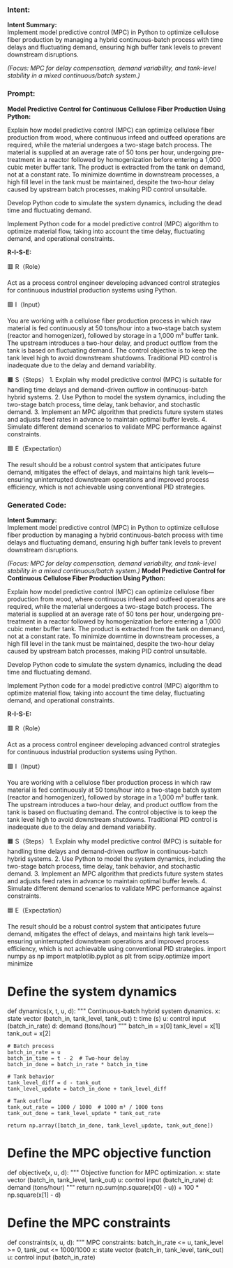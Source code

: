 ### Intent:
**Intent Summary:**  
Implement model predictive control (MPC) in Python to optimize cellulose fiber production by managing a hybrid continuous-batch process with time delays and fluctuating demand, ensuring high buffer tank levels to prevent downstream disruptions.  

*(Focus: MPC for delay compensation, demand variability, and tank-level stability in a mixed continuous/batch system.)*

### Prompt:
**Model Predictive Control for Continuous Cellulose Fiber Production Using Python:**

Explain how model predictive control (MPC) can optimize cellulose fiber production from wood, where continuous infeed and outfeed operations are required, while the material undergoes a two-stage batch process. The material is supplied at an average rate of 50 tons per hour, undergoing pre-treatment in a reactor followed by homogenization before entering a 1,000 cubic meter buffer tank. The product is extracted from the tank on demand, not at a constant rate. To minimize downtime in downstream processes, a high fill level in the tank must be maintained, despite the two-hour delay caused by upstream batch processes, making PID control unsuitable.

Develop Python code to simulate the system dynamics, including the dead time and fluctuating demand.

Implement Python code for a model predictive control (MPC) algorithm to optimize material flow, taking into account the time delay, fluctuating demand, and operational constraints.

**R-I-S-E:**

🟥 R（Role）

Act as a process control engineer developing advanced control strategies for continuous industrial production systems using Python.

🟩 I（Input）

You are working with a cellulose fiber production process in which raw material is fed continuously at 50 tons/hour into a two-stage batch system (reactor and homogenizer), followed by storage in a 1,000 m³ buffer tank. The upstream introduces a two-hour delay, and product outflow from the tank is based on fluctuating demand. The control objective is to keep the tank level high to avoid downstream shutdowns. Traditional PID control is inadequate due to the delay and demand variability.

🟧 S（Steps）
	1.	Explain why model predictive control (MPC) is suitable for handling time delays and demand-driven outflow in continuous-batch hybrid systems.
	2.	Use Python to model the system dynamics, including the two-stage batch process, time delay, tank behavior, and stochastic demand.
	3.	Implement an MPC algorithm that predicts future system states and adjusts feed rates in advance to maintain optimal buffer levels.
	4.	Simulate different demand scenarios to validate MPC performance against constraints.

🟦 E（Expectation）

The result should be a robust control system that anticipates future demand, mitigates the effect of delays, and maintains high tank levels—ensuring uninterrupted downstream operations and improved process efficiency, which is not achievable using conventional PID strategies.

### Generated Code:
**Intent Summary:**  
Implement model predictive control (MPC) in Python to optimize cellulose fiber production by managing a hybrid continuous-batch process with time delays and fluctuating demand, ensuring high buffer tank levels to prevent downstream disruptions.  

*(Focus: MPC for delay compensation, demand variability, and tank-level stability in a mixed continuous/batch system.)*
**Model Predictive Control for Continuous Cellulose Fiber Production Using Python:**

Explain how model predictive control (MPC) can optimize cellulose fiber production from wood, where continuous infeed and outfeed operations are required, while the material undergoes a two-stage batch process. The material is supplied at an average rate of 50 tons per hour, undergoing pre-treatment in a reactor followed by homogenization before entering a 1,000 cubic meter buffer tank. The product is extracted from the tank on demand, not at a constant rate. To minimize downtime in downstream processes, a high fill level in the tank must be maintained, despite the two-hour delay caused by upstream batch processes, making PID control unsuitable.

Develop Python code to simulate the system dynamics, including the dead time and fluctuating demand.

Implement Python code for a model predictive control (MPC) algorithm to optimize material flow, taking into account the time delay, fluctuating demand, and operational constraints.

**R-I-S-E:**

🟥 R（Role）

Act as a process control engineer developing advanced control strategies for continuous industrial production systems using Python.

🟩 I（Input）

You are working with a cellulose fiber production process in which raw material is fed continuously at 50 tons/hour into a two-stage batch system (reactor and homogenizer), followed by storage in a 1,000 m³ buffer tank. The upstream introduces a two-hour delay, and product outflow from the tank is based on fluctuating demand. The control objective is to keep the tank level high to avoid downstream shutdowns. Traditional PID control is inadequate due to the delay and demand variability.

🟧 S（Steps）
	1.	Explain why model predictive control (MPC) is suitable for handling time delays and demand-driven outflow in continuous-batch hybrid systems.
	2.	Use Python to model the system dynamics, including the two-stage batch process, time delay, tank behavior, and stochastic demand.
	3.	Implement an MPC algorithm that predicts future system states and adjusts feed rates in advance to maintain optimal buffer levels.
	4.	Simulate different demand scenarios to validate MPC performance against constraints.

🟦 E（Expectation）

The result should be a robust control system that anticipates future demand, mitigates the effect of delays, and maintains high tank levels—ensuring uninterrupted downstream operations and improved process efficiency, which is not achievable using conventional PID strategies.
import numpy as np
import matplotlib.pyplot as plt
from scipy.optimize import minimize

# Define the system dynamics
def dynamics(x, t, u, d):
    """
    Continuous-batch hybrid system dynamics.
    x: state vector (batch_in, tank_level, tank_out)
    t: time (s)
    u: control input (batch_in_rate)
    d: demand (tons/hour)
    """
    batch_in = x[0]
    tank_level = x[1]
    tank_out = x[2]
    
    # Batch process
    batch_in_rate = u
    batch_in_time = t - 2  # Two-hour delay
    batch_in_done = batch_in_rate * batch_in_time
    
    # Tank behavior
    tank_level_diff = d - tank_out
    tank_level_update = batch_in_done + tank_level_diff
    
    # Tank outflow
    tank_out_rate = 1000 / 1000  # 1000 m³ / 1000 tons
    tank_out_done = tank_level_update * tank_out_rate
    
    return np.array([batch_in_done, tank_level_update, tank_out_done])

# Define the MPC objective function
def objective(x, u, d):
    """
    Objective function for MPC optimization.
    x: state vector (batch_in, tank_level, tank_out)
    u: control input (batch_in_rate)
    d: demand (tons/hour)
    """
    return np.sum(np.square(x[0] - u)) + 100 * np.square(x[1] - d)

# Define the MPC constraints
def constraints(x, u, d):
    """
    MPC constraints: batch_in_rate <= u, tank_level >= 0, tank_out <= 1000/1000
    x: state vector (batch_in, tank_level, tank_out)
    u: control input (batch_in_rate)
